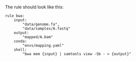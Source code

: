 The rule should look like this:

    rule bwa:
        input:
            "data/genome.fa",
            "data/samples/A.fastq"
        output:
            "mapped/A.bam"
        conda:
            "envs/mapping.yaml"
        shell:
            "bwa mem {input} | samtools view -Sb - > {output}"
